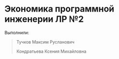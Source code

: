 # Экономика программной инженерии ЛР №2

Выполнили:

> Тучков Максим Русланович
>
> Кондратьева Ксения Михайловна
